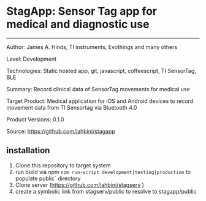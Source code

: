 # StagApp: Sensor Tag app for medical and diagnostic use
---------
Author: James A. Hinds, TI instruments, Evothings and many others

Level: Development

Technologies: Static hosted app, git, javascript, coffeescript, TI SensorTag, BLE

Summary: Record clinical data of SensorTag movements for medical use

Target Product: Medical application for iOS and Android devices to record movement data from TI Sensortag via Bluetooth 4.0

Product Versions: 0.1.0

Source: https://github.com/jahbini/stagapp

## installation
1. Clone this repository to target system
1. run build via npm `npm run-script development|testing|production` to populate public` directory
1. Clone server (https://github.com/jahbini/stagserv )
1. create a symbolic link from stagserv/public to resolve to stagapp/public


